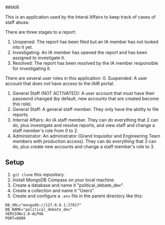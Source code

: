 ##IAIR

This is an application used by the Interal Affairs to keep track of cases of staff abuse.

There are three stages to a report:
1. Unopened: The report has been filed but an IA member has not looked into it yet.
2. Investigating: An IA member has opened the report and has been assigned to investigate it.
3. Resolved: The report has been resolved by the IA member responsible for investigating it.

There are several user roles in this application:
0. Suspended: A user account that does not have access to the IAIR portal.
1. General Staff (NOT ACTIVATED): A user account that must have their password changed (by default, new accounts that are created become this role).
2. General Staff: A general staff member. They only have the ability to file reports.
3. Internal Affairs: An IA staff member. They can do everything that 2 can do, plus investigate and resolve reports, and view staff and change a staff member's role from 0 to 2.
4. Administrator: An administrator (Grand Inquisitor and Engineering Team members with production access). They can do everything that 3 can do, plus create new accounts and change a staff member's role to 3.

## Setup

1. `git clone` this repository.
2. Install MongoDB Compass on your local machine.
3. Create a database and name it "political_debate_dev".
4. Create a collection and name it "Users".
5. Create and configure a `.env` file in the parent directory like this:
```
DB_URL="mongodb://127.0.0.1:27017"
DB_NAME="political_debate_dev"
VERSION=1.0-ALPHA
PORT=8080
```